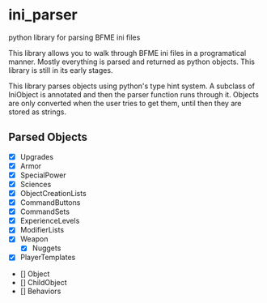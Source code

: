 # ini_parser
 python library for parsing BFME ini files
 
This library allows you to walk through BFME ini files in a programatical manner. Mostly everything is parsed and returned as python objects. This library is still in its early stages.

This library parses objects using python's type hint system. A subclass of IniObject is annotated and then the parser function runs through it. Objects are only converted when the user tries to get them, until then they are stored as strings.

## Parsed Objects
- [x] Upgrades
- [x] Armor
- [x] SpecialPower
- [x] Sciences
- [x] ObjectCreationLists
- [x] CommandButtons
- [x] CommandSets
- [x] ExperienceLevels
- [x] ModifierLists
- [x] Weapon
   - [x] Nuggets
- [x] PlayerTemplates

- [] Object
- [] ChildObject
- [] Behaviors 
